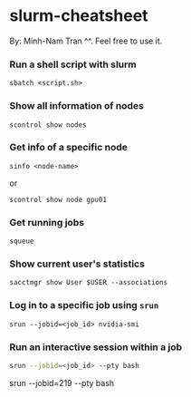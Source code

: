 # slurm-cheatsheet

By: Minh-Nam Tran ^^. Feel free to use it.

### Run a shell script with slurm

```
sbatch <script.sh>
```

### Show all information of nodes

```
scontrol show nodes
```

### Get info of a specific node

```
sinfo <node-name>
```

or

```
scontrol show node gpu01
```

### Get running jobs

```
squeue
```

### Show current user's statistics

```
sacctmgr show User $USER --associations
```

### Log in to a specific job using `srun`

```
srun --jobid=<job_id> nvidia-smi
```

### Run an interactive session within a job

```bash
srun --jobid=<job_id> --pty bash
```

srun --jobid=219 --pty bash
